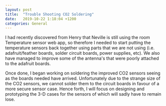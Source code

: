 ```yaml
---
layout: post
title:  "Trouble Shooting CO2 Soldering"
date:   2019-10-22 1:18:04 +1200
categories: General
---
```



I had recently discovered from Henry that Neville is still using the room Temperature sensor web app, so therefore I needed to start putting 
the temperature sensors back together using parts that we are not using (i.e. adafruit/feather boards, solder circuit boards, power supplies, etc). 
We also have managed to improve some of the antenna's that were poorly attached to the adafruit boards. 


Once done, I began working on soldering the improved CO2 sensors seeing as the boards needed have arrived. Unfortunately due to the strange size of the CO2 sensors, 
we cannot solder them to the circuit boards in favour of a more secure sensor case. Hence forth, I will focus on designing and prototyping the 3-D cases for the sensors of which will sadly have to remain lose.
